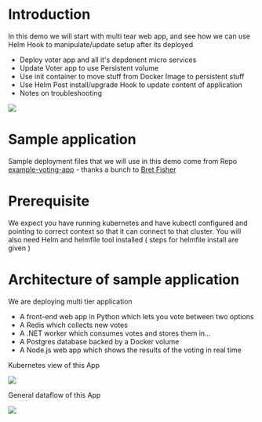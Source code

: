 # Introduction 

In this demo we will start with multi tear web app, and see how we can use Helm Hook to manipulate/update setup after its deployed 

- Deploy voter app and all it's depdenent micro services 
- Update Voter app to use Persistent volume 
- Use init container to move stuff from Docker Image to persistent stuff
- Use Helm Post install/upgrade Hook to update content of application 
- Notes on troubleshooting 

![](https://ibb.co/DfDLhv1)

# Sample application

Sample deployment files that we will use in this demo come from Repo [example-voting-app](https://github.com/dockersamples/example-voting-app) - thanks a bunch to [Bret Fisher](https://github.com/BretFisher)

# Prerequisite

We expect you have running kubernetes and have kubectl configured and pointing to correct context so that it can connect to that cluster.
You will also need Helm and helmfile tool installed ( steps for helmfile install are given ) 

# Architecture of sample application  

We are deploying multi tier application 

- A front-end web app in Python which lets you vote between two options
- A Redis which collects new votes
- A .NET worker which consumes votes and stores them in…
- A Postgres database backed by a Docker volume
- A Node.js web app which shows the results of the voting in real time

Kubernetes view of this App

![](https://i.ibb.co/9yVvQ5p/voterapp.png)

General dataflow of this App

![](https://github.com/dockersamples/example-voting-app/blob/3accda954e7c79ca4d90c83100df0d827df0770d/architecture.excalidraw.png?raw=true)

